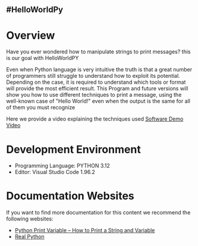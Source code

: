 #HelloWorldPy
--------------------------------------------------------------------------------------------------------------

# Overview

Have you ever wondered how to manipulate strings to print messages? this is our goal with HelloWorldPY

Even when Python language is very intuitive the truth is that a great number of programmers still struggle to understand how to exploit its potential. Depending on the case, it is required to understand which tools or format will provide the most efficient result.
This Program and future versions will show you how to use different techniques to print a message, using the well-known case of "Hello World!" even when the output is the same for all of them you must recognize 

Here we provide a video explaining the techniques used 
[Software Demo Video](http://youtube.link.goes.here)

# Development Environment

- Programming Language: PYTHON 3.12
- Editor: Visual Studio Code 1.96.2

# Documentation Websites

If you want to find more documentation for this content we recommend the following websites:
* [Python Print Variable – How to Print a String and Variable]([http://url.link.goes.here](https://www.freecodecamp.org/news/python-print-variable-how-to-print-a-string-and-variable/))
* [Real Python](https://realpython.com/python-f-strings/)
